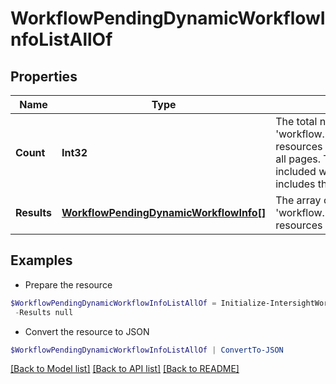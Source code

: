 # WorkflowPendingDynamicWorkflowInfoListAllOf
## Properties

Name | Type | Description | Notes
------------ | ------------- | ------------- | -------------
**Count** | **Int32** | The total number of &#39;workflow.PendingDynamicWorkflowInfo&#39; resources matching the request, accross all pages. The &#39;Count&#39; attribute is included when the HTTP GET request includes the &#39;$inlinecount&#39; parameter. | [optional] 
**Results** | [**WorkflowPendingDynamicWorkflowInfo[]**](WorkflowPendingDynamicWorkflowInfo.md) | The array of &#39;workflow.PendingDynamicWorkflowInfo&#39; resources matching the request. | [optional] 

## Examples

- Prepare the resource
```powershell
$WorkflowPendingDynamicWorkflowInfoListAllOf = Initialize-IntersightWorkflowPendingDynamicWorkflowInfoListAllOf  -Count null `
 -Results null
```

- Convert the resource to JSON
```powershell
$WorkflowPendingDynamicWorkflowInfoListAllOf | ConvertTo-JSON
```

[[Back to Model list]](../README.md#documentation-for-models) [[Back to API list]](../README.md#documentation-for-api-endpoints) [[Back to README]](../README.md)


